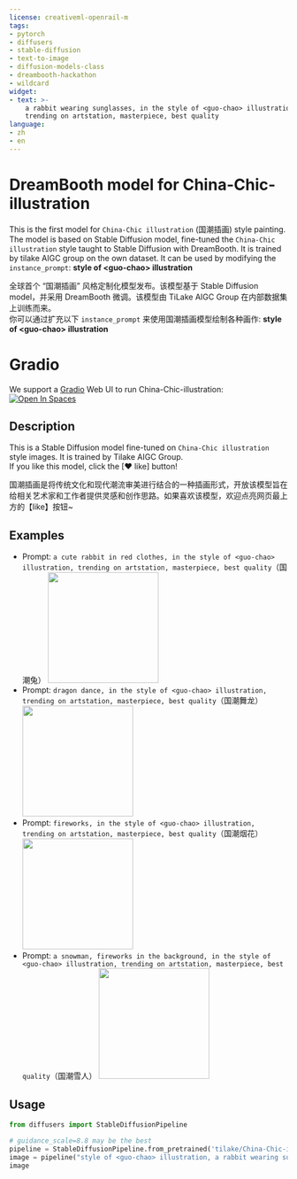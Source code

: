 ```yaml
---
license: creativeml-openrail-m
tags:
- pytorch
- diffusers
- stable-diffusion
- text-to-image
- diffusion-models-class
- dreambooth-hackathon
- wildcard
widget:
- text: >-
    a rabbit wearing sunglasses, in the style of <guo-chao> illustration,
    trending on artstation, masterpiece, best quality
language:
- zh
- en
---
```



# DreamBooth model for China-Chic-illustration

This is the first model for `China-Chic illustration` (国潮插画) style painting. The model is based on Stable Diffusion model, fine-tuned the `China-Chic illustration` style taught to Stable Diffusion with DreamBooth. It is trained by tilake AIGC group on the own dataset.
It can be used by modifying the `instance_prompt`: **style of \<guo-chao\> illustration**

全球首个 “国潮插画” 风格定制化模型发布。该模型基于 Stable Diffusion model，并采用 DreamBooth 微调。该模型由 TiLake AIGC Group 在内部数据集上训练而来。  
你可以通过扩充以下 `instance_prompt` 来使用国潮插画模型绘制各种画作: **style of \<guo-chao\> illustration**

# Gradio

We support a [Gradio](https://github.com/gradio-app/gradio) Web UI to run China-Chic-illustration:
[![Open In Spaces](https://camo.githubusercontent.com/00380c35e60d6b04be65d3d94a58332be5cc93779f630bcdfc18ab9a3a7d3388/68747470733a2f2f696d672e736869656c64732e696f2f62616467652f25463025394625413425393725323048756767696e67253230466163652d5370616365732d626c7565)](https://huggingface.co/spaces/akhaliq/China-Chic-illustration)


## Description

This is a Stable Diffusion model fine-tuned on `China-Chic illustration` style images. It is trained by Tilake AIGC Group.   
If you like this model, click the \[❤ like\]  button!

国潮插画是将传统文化和现代潮流审美进行结合的一种插画形式，开放该模型旨在给相关艺术家和工作者提供灵感和创作思路。如果喜欢该模型，欢迎点亮网页最上方的【like】按钮~

## Examples
- Prompt: ```a cute rabbit in red clothes, in the style of <guo-chao> illustration, trending on artstation, masterpiece, best quality```（国潮兔）
  <img width="200px" height="200px" src="https://huggingface.co/tilake/China-Chic-illustration/resolve/main/example/1.jpg">
- Prompt: ```dragon dance, in the style of <guo-chao> illustration, trending on artstation, masterpiece, best quality```（国潮舞龙）
  <img width="200px" height="200px" src="https://huggingface.co/tilake/China-Chic-illustration/resolve/main/example/2.jpg">
- Prompt: ```fireworks, in the style of <guo-chao> illustration, trending on artstation, masterpiece, best quality```（国潮烟花）
  <img width="200px" height="200px" src="https://huggingface.co/tilake/China-Chic-illustration/resolve/main/example/3.jpg">
- Prompt: ```a snowman, fireworks in the background, in the style of <guo-chao> illustration, trending on artstation, masterpiece, best quality```（国潮雪人）
  <img width="200px" height="200px" src="https://huggingface.co/tilake/China-Chic-illustration/resolve/main/example/4.jpg">
  
## Usage

```python
from diffusers import StableDiffusionPipeline

# guidance_scale=8.8 may be the best
pipeline = StableDiffusionPipeline.from_pretrained('tilake/China-Chic-illustration')
image = pipeline("style of <guo-chao> illustration, a rabbit wearing sunglasses").images[0]
image
```